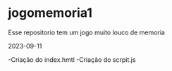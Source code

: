 # jogomemoria1
Esse repositorio tem um jogo muito louco de memoria


2023-09-11

-Criação do index.hmtl
-Criação do scrpit.js


